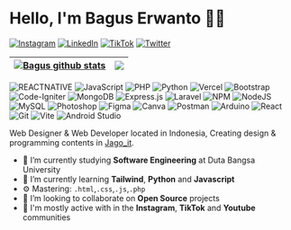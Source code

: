# Hello, I'm Bagus Erwanto 👋🏻


[![Instagram](https://img.shields.io/badge/Instagram-%23E4405F.svg?logo=Instagram&logoColor=white)](https://www.instagram.com/bagus_64byte/) [![LinkedIn](https://img.shields.io/badge/LinkedIn-%230077B5.svg?logo=linkedin&logoColor=white)](https://www.linkedin.com/in/bagus-erwanto-213243172/) [![TikTok](https://img.shields.io/badge/TikTok-%23000000.svg?logo=TikTok&logoColor=white)](h) [![Twitter](https://img.shields.io/badge/Twitter-%231DA1F2.svg?logo=Twitter&logoColor=white)]() 


 <a href="https://github.com/anuraghazra/github-readme-stats"><img align="center" src="https://github-readme-stats.vercel.app/api?username=volumeee&show_icons=true&include_all_commits=true&theme=github_dark&hide_border=true" alt="Bagus github stats" /></a> | <a href="https://github.com/anuraghazra/github-readme-stats"><img align="center" src="https://github-readme-stats.vercel.app/api/top-langs/?username=volumeee&layout=compact&theme=github_dark&hide_border=true" /></a> |
| ------------- | ------------- |
<p align="center">
      
![REACTNATIVE](https://img.shields.io/badge/react-native-%23F24E1E.svg?style=flat&logo=react&logoColor=white) ![JavaScript](https://img.shields.io/badge/javascript-%23323330.svg?style=flat&logo=javascript&logoColor=%23F7DF1E) ![PHP](https://img.shields.io/badge/php-%23777BB4.svg?style=flat&logo=php&logoColor=white) ![Python](https://img.shields.io/badge/python-3670A0?style=flat&logo=python&logoColor=ffdd54) ![Vercel](https://img.shields.io/badge/vercel-%23000000.svg?style=flat&logo=vercel&logoColor=white) ![Bootstrap](https://img.shields.io/badge/bootstrap-%23563D7C.svg?style=flat&logo=bootstrap&logoColor=white) ![Code-Igniter](https://img.shields.io/badge/CodeIgniter-%23EF4223.svg?style=flat&logo=codeIgniter&logoColor=white) ![MongoDB](https://img.shields.io/badge/mongodb-3DDC84?style=flate&logo=mongoDB&logoColor=white) ![Express.js](https://img.shields.io/badge/express.js-%23404d59.svg?style=flat&logo=express&logoColor=%2361DAFB) ![Laravel](https://img.shields.io/badge/laravel-%23FF2D20.svg?style=flat&logo=laravel&logoColor=white) ![NPM](https://img.shields.io/badge/NPM-%23000000.svg?style=flat&logo=npm&logoColor=white) ![NodeJS](https://img.shields.io/badge/node.js-6DA55F?style=flat&logo=node.js&logoColor=white) ![MySQL](https://img.shields.io/badge/mysql-%2300f.svg?style=flat&logo=mysql&logoColor=white) ![Photoshop](https://aleen42.github.io/badges/src/photoshop.svg) 	![Figma](https://img.shields.io/badge/figma-%23F24E1E.svg?style=flat&logo=figma&logoColor=white) ![Canva](https://img.shields.io/badge/Canva-%2300C4CC.svg?style=flat&logo=Canva&logoColor=white) ![Postman](https://img.shields.io/badge/Postman-FF6C37?style=flat&logo=postman&logoColor=white) ![Arduino](https://img.shields.io/badge/-Arduino-%23Clojure?style=flat&logo=arduino&logoColor=white) ![React](https://img.shields.io/badge/react-%2307405e.svg?style=flat&logo=react&logoColor=white) ![Git](https://img.shields.io/badge/Git-%23EF4223.svg?style=flat&logo=git&logoColor=white) ![Vite](https://img.shields.io/badge/vite-3670A0?style=flat&logo=vite&logoColor=ffdd54) ![Android Studio](https://img.shields.io/badge/Android-3DDC84?style=flate&logo=android&logoColor=white)
  
</p>
  


Web Designer & Web Developer located in Indonesia, Creating design & programming contents in [Jago_it](https://www.instagram.com/jago_it/ "Jago_it").

- 🔭 I’m currently studying **Software Engineering** at Duta Bangsa University
- 🌱 I’m currently learning **Tailwind**, **Python** and **Javascript**
- ⚙️ Mastering: `.html`,`.css`,`.js`,`.php`
- 👯 I’m looking to collaborate on **Open Source** projects
- 💬 I'm mostly active with in the **Instagram**, **TikTok** and **Youtube** communities
